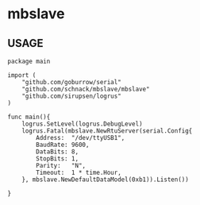 # mbslave

## USAGE

    package main
    
    import (
    	"github.com/goburrow/serial"
    	"github.com/schnack/mbslave/mbslave"
    	"github.com/sirupsen/logrus"
    )
    
    func main(){
    	logrus.SetLevel(logrus.DebugLevel)
    	logrus.Fatal(mbslave.NewRtuServer(serial.Config{
    		Address:  "/dev/ttyUSB1",
    		BaudRate: 9600,
    		DataBits: 8,
    		StopBits: 1,
    		Parity:   "N",
    		Timeout:  1 * time.Hour,
    	}, mbslave.NewDefaultDataModel(0xb1)).Listen())
    
    }